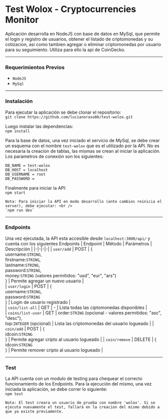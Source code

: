 # Test Wolox - Cryptocurrencies Monitor
Aplicación desarrolla en NodeJS con base de datos en MySql, que permite el login y registro de usuarios, obtener el listado de criptomonedas y su cotizacion, asi como tambien agregar o eliminar criptomonedas por usuario para su seguimiento. Utiliza para ello la api de CoinGecko.
___
### Requerimientos Previos
* `NodeJS`
* `MySql`
___
### Instalación 
Para ejecutar la aplicación se debe clonar el repositorio:<br />
`git clone https://github.com/lucianoraso86/test-wolox.git`

Luego instalar las dependencias:<br />
`npm install`

Para la base de datos, una vez iniciado el servicio de MySql, se debe crear un esquema con el nombre `test-wolox` que es el utilizado por la API. No es necesaria la creacion de tablas, las mismas se crean al iniciar la aplicación. Los parametros de conexión son los siguientes:
```
DB_NAME = test-wolox
DB_HOST = localhost
DB_USERNAME = root 
DB_PASSWORD =
```
Finalmente para iniciar la API:<br />
`npm start`
```
Nota: Para iniciar la API en modo desarrollo (ante cambios reinicia el server), debe ejecutar: <br />
`npm run dev`
```
___
### Endpoints
Una vez ejecutada, la API esta accesible desde `localhost:3000/api/` y cuenta con los siguientes Endpoints
| Endpoint | Método | Parámetros | Descripción |
|-|-|-|-|
| `user/add` | POST | {<br /> username:`STRING`,<br /> firstname:`STRING`,<br /> lastname:`STRING`,<br /> password:`STRING`,<br /> money:`STRING` (valores permitidos: "usd", "eur", "ars") <br />} | Permite agregar un nuevo usuario |   
| `user/login`  | POST | {<br /> username:`STRING`,  <br /> password:`STRING`<br />} | Login de usuario registrado |                                                  
| `coin/list-all` | GET | - | Lista todas las ciptomonedas disponibles |     
| `coins/list-user`  | GET | order:`STRING` (opcional - valores permitidos: "asc", "desc"),<br /> top:`INTEGER` (opcional) | Lista las criptomonedas del usuario logueado |
| `coin/add` | POST | {<br /> idcoin:`STRING` <br />} | Permite agregar cripto al usuario logueado |
| `coin/remove` | DELETE | {<br /> idcoin:`STRING` <br />} | Permite remover cripto al usuario logueado |

___
### Test
La API cuenta con un modulo de testing para chequear el correcto funcionamiento de los Endpoints. Para la ejecución del mismo, una vez iniciada la aplicación, se debe correr lo siguiente: <br />
`npm test`
```
Nota: El test creara un usuario de prueba con nombre 'wolox'. Si se ejecuta nuevamente el test, fallará en la creacion del mismo debido a que ya existe previamente.
```
